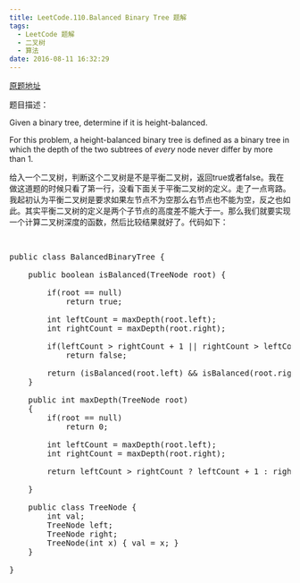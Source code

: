 ```yaml
---
title: LeetCode.110.Balanced Binary Tree 题解
tags:
  - LeetCode 题解
  - 二叉树
  - 算法
date: 2016-08-11 16:32:29
---
```


[原题地址](https://leetcode.com/problems/balanced-binary-tree/)

题目描述：

Given a binary tree, determine if it is height-balanced.

For this problem, a height-balanced binary tree is defined as a binary tree in which the depth of the two subtrees of _every_ node never differ by more than 1.

给入一个二叉树，判断这个二叉树是不是平衡二叉树，返回true或者false。我在做这道题的时候只看了第一行，没看下面关于平衡二叉树的定义。走了一点弯路。我起初认为平衡二叉树是要求如果左节点不为空那么右节点也不能为空，反之也如此。其实平衡二叉树的定义是两个子节点的高度差不能大于一。那么我们就要实现一个计算二叉树深度的函数，然后比较结果就好了。代码如下：

&nbsp;

<pre>public class BalancedBinaryTree {

    public boolean isBalanced(TreeNode root) {

        if(root == null)
            return true;

        int leftCount = maxDepth(root.left);
        int rightCount = maxDepth(root.right);

        if(leftCount &gt; rightCount + 1 || rightCount &gt; leftCount + 1)
            return false;

        return (isBalanced(root.left) &amp;&amp; isBalanced(root.right));
    }

    public int maxDepth(TreeNode root)
    {
        if(root == null)
            return 0;

        int leftCount = maxDepth(root.left);
        int rightCount = maxDepth(root.right);

        return leftCount &gt; rightCount ? leftCount + 1 : rightCount + 1;

    }

    public class TreeNode {
        int val;
        TreeNode left;
        TreeNode right;
        TreeNode(int x) { val = x; }
    }

}</pre>